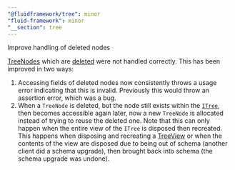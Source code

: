 ```yaml
---
"@fluidframework/tree": minor
"fluid-framework": minor
"__section": tree
---
```

Improve handling of deleted nodes

[TreeNodes](https://fluidframework.com/docs/api/fluid-framework/treenode-class) which are [deleted](https://fluidframework.com/docs/api/fluid-framework/treestatus-enum#deleted-enummember) were not handled correctly.
This has been improved in two ways:

1. Accessing fields of deleted nodes now consistently throws a usage error indicating that this is invalid.
Previously this would throw an assertion error, which was a bug.
2. When a `TreeNode` is deleted, but the node still exists within the [`ITree`](https://fluidframework.com/docs/api/driver-definitions/itree-interface), then becomes accessible again later, now a new `TreeNode` is allocated instead of trying to reuse the deleted one.
Note that this can only happen when the entire view of the `ITree` is disposed then recreated.
This happens when disposing and recreating a [TreeView](https://fluidframework.com/docs/api/fluid-framework/treeview-interface) or when the contents of the view are disposed due to being out of schema (another client did a schema upgrade), then brought back into schema (the schema upgrade was undone).
